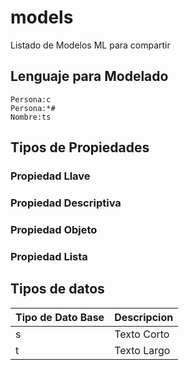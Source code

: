 # models
Listado de Modelos ML para compartir

## Lenguaje para Modelado

```[ml]
Persona:c
Persona:*#
Nombre:ts
```
## Tipos de Propiedades
### Propiedad Llave

### Propiedad Descriptiva

### Propiedad Objeto

### Propiedad Lista

## Tipos de datos

Tipo de Dato Base | Descripcion
------------------|------------
s| Texto Corto
t| Texto Largo